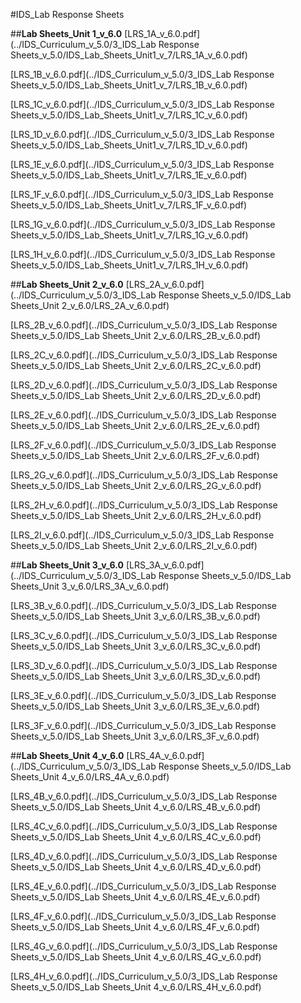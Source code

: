 #IDS_Lab Response Sheets

##**Lab Sheets_Unit 1_v_6.0**
[LRS_1A_v_6.0.pdf](../IDS_Curriculum_v_5.0/3_IDS_Lab Response Sheets_v_5.0/IDS_Lab_Sheets_Unit1_v_7/LRS_1A_v_6.0.pdf)

[LRS_1B_v_6.0.pdf](../IDS_Curriculum_v_5.0/3_IDS_Lab Response Sheets_v_5.0/IDS_Lab_Sheets_Unit1_v_7/LRS_1B_v_6.0.pdf)

[LRS_1C_v_6.0.pdf](../IDS_Curriculum_v_5.0/3_IDS_Lab Response Sheets_v_5.0/IDS_Lab_Sheets_Unit1_v_7/LRS_1C_v_6.0.pdf)

[LRS_1D_v_6.0.pdf](../IDS_Curriculum_v_5.0/3_IDS_Lab Response Sheets_v_5.0/IDS_Lab_Sheets_Unit1_v_7/LRS_1D_v_6.0.pdf)

[LRS_1E_v_6.0.pdf](../IDS_Curriculum_v_5.0/3_IDS_Lab Response Sheets_v_5.0/IDS_Lab_Sheets_Unit1_v_7/LRS_1E_v_6.0.pdf)

[LRS_1F_v_6.0.pdf](../IDS_Curriculum_v_5.0/3_IDS_Lab Response Sheets_v_5.0/IDS_Lab_Sheets_Unit1_v_7/LRS_1F_v_6.0.pdf)

[LRS_1G_v_6.0.pdf](../IDS_Curriculum_v_5.0/3_IDS_Lab Response Sheets_v_5.0/IDS_Lab_Sheets_Unit1_v_7/LRS_1G_v_6.0.pdf)

[LRS_1H_v_6.0.pdf](../IDS_Curriculum_v_5.0/3_IDS_Lab Response Sheets_v_5.0/IDS_Lab_Sheets_Unit1_v_7/LRS_1H_v_6.0.pdf)

##**Lab Sheets_Unit 2_v_6.0**
[LRS_2A_v_6.0.pdf](../IDS_Curriculum_v_5.0/3_IDS_Lab Response Sheets_v_5.0/IDS_Lab Sheets_Unit 2_v_6.0/LRS_2A_v_6.0.pdf)

[LRS_2B_v_6.0.pdf](../IDS_Curriculum_v_5.0/3_IDS_Lab Response Sheets_v_5.0/IDS_Lab Sheets_Unit 2_v_6.0/LRS_2B_v_6.0.pdf)

[LRS_2C_v_6.0.pdf](../IDS_Curriculum_v_5.0/3_IDS_Lab Response Sheets_v_5.0/IDS_Lab Sheets_Unit 2_v_6.0/LRS_2C_v_6.0.pdf)

[LRS_2D_v_6.0.pdf](../IDS_Curriculum_v_5.0/3_IDS_Lab Response Sheets_v_5.0/IDS_Lab Sheets_Unit 2_v_6.0/LRS_2D_v_6.0.pdf)

[LRS_2E_v_6.0.pdf](../IDS_Curriculum_v_5.0/3_IDS_Lab Response Sheets_v_5.0/IDS_Lab Sheets_Unit 2_v_6.0/LRS_2E_v_6.0.pdf)

[LRS_2F_v_6.0.pdf](../IDS_Curriculum_v_5.0/3_IDS_Lab Response Sheets_v_5.0/IDS_Lab Sheets_Unit 2_v_6.0/LRS_2F_v_6.0.pdf)

[LRS_2G_v_6.0.pdf](../IDS_Curriculum_v_5.0/3_IDS_Lab Response Sheets_v_5.0/IDS_Lab Sheets_Unit 2_v_6.0/LRS_2G_v_6.0.pdf)

[LRS_2H_v_6.0.pdf](../IDS_Curriculum_v_5.0/3_IDS_Lab Response Sheets_v_5.0/IDS_Lab Sheets_Unit 2_v_6.0/LRS_2H_v_6.0.pdf)

[LRS_2I_v_6.0.pdf](../IDS_Curriculum_v_5.0/3_IDS_Lab Response Sheets_v_5.0/IDS_Lab Sheets_Unit 2_v_6.0/LRS_2I_v_6.0.pdf)

##**Lab Sheets_Unit 3_v_6.0**
[LRS_3A_v_6.0.pdf](../IDS_Curriculum_v_5.0/3_IDS_Lab Response Sheets_v_5.0/IDS_Lab Sheets_Unit 3_v_6.0/LRS_3A_v_6.0.pdf)

[LRS_3B_v_6.0.pdf](../IDS_Curriculum_v_5.0/3_IDS_Lab Response Sheets_v_5.0/IDS_Lab Sheets_Unit 3_v_6.0/LRS_3B_v_6.0.pdf)

[LRS_3C_v_6.0.pdf](../IDS_Curriculum_v_5.0/3_IDS_Lab Response Sheets_v_5.0/IDS_Lab Sheets_Unit 3_v_6.0/LRS_3C_v_6.0.pdf)

[LRS_3D_v_6.0.pdf](../IDS_Curriculum_v_5.0/3_IDS_Lab Response Sheets_v_5.0/IDS_Lab Sheets_Unit 3_v_6.0/LRS_3D_v_6.0.pdf)

[LRS_3E_v_6.0.pdf](../IDS_Curriculum_v_5.0/3_IDS_Lab Response Sheets_v_5.0/IDS_Lab Sheets_Unit 3_v_6.0/LRS_3E_v_6.0.pdf)

[LRS_3F_v_6.0.pdf](../IDS_Curriculum_v_5.0/3_IDS_Lab Response Sheets_v_5.0/IDS_Lab Sheets_Unit 3_v_6.0/LRS_3F_v_6.0.pdf)

##**Lab Sheets_Unit 4_v_6.0**
[LRS_4A_v_6.0.pdf](../IDS_Curriculum_v_5.0/3_IDS_Lab Response Sheets_v_5.0/IDS_Lab Sheets_Unit 4_v_6.0/LRS_4A_v_6.0.pdf)

[LRS_4B_v_6.0.pdf](../IDS_Curriculum_v_5.0/3_IDS_Lab Response Sheets_v_5.0/IDS_Lab Sheets_Unit 4_v_6.0/LRS_4B_v_6.0.pdf)

[LRS_4C_v_6.0.pdf](../IDS_Curriculum_v_5.0/3_IDS_Lab Response Sheets_v_5.0/IDS_Lab Sheets_Unit 4_v_6.0/LRS_4C_v_6.0.pdf)

[LRS_4D_v_6.0.pdf](../IDS_Curriculum_v_5.0/3_IDS_Lab Response Sheets_v_5.0/IDS_Lab Sheets_Unit 4_v_6.0/LRS_4D_v_6.0.pdf)

[LRS_4E_v_6.0.pdf](../IDS_Curriculum_v_5.0/3_IDS_Lab Response Sheets_v_5.0/IDS_Lab Sheets_Unit 4_v_6.0/LRS_4E_v_6.0.pdf)

[LRS_4F_v_6.0.pdf](../IDS_Curriculum_v_5.0/3_IDS_Lab Response Sheets_v_5.0/IDS_Lab Sheets_Unit 4_v_6.0/LRS_4F_v_6.0.pdf)

[LRS_4G_v_6.0.pdf](../IDS_Curriculum_v_5.0/3_IDS_Lab Response Sheets_v_5.0/IDS_Lab Sheets_Unit 4_v_6.0/LRS_4G_v_6.0.pdf)

[LRS_4H_v_6.0.pdf](../IDS_Curriculum_v_5.0/3_IDS_Lab Response Sheets_v_5.0/IDS_Lab Sheets_Unit 4_v_6.0/LRS_4H_v_6.0.pdf)